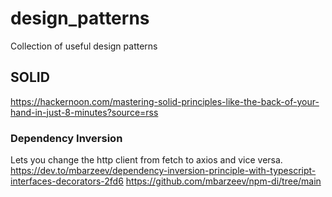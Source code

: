 # design_patterns
Collection of useful design patterns

## SOLID
https://hackernoon.com/mastering-solid-principles-like-the-back-of-your-hand-in-just-8-minutes?source=rss

### Dependency Inversion
Lets you change the http client from fetch to axios and vice versa.
https://dev.to/mbarzeev/dependency-inversion-principle-with-typescript-interfaces-decorators-2fd6
https://github.com/mbarzeev/npm-di/tree/main
